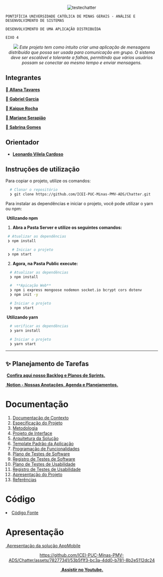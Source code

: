 <div align="center" dir="auto"> 

![testechatter](https://github.com/ICEI-PUC-Minas-PMV-ADS/Chatter/assets/78277341/28733204-3d0e-473c-b987-c7d7b2adbd84)


 </div>

`PONTIFÍCIA UNIVERSIDADE CATÓLICA DE MINAS GERAIS - ANÁLISE E DESENVOLVIMENTO DE SISTEMAS`

`DESENVOLVIMENTO DE UMA APLICAÇÃO DISTRIBUÍDA`

`EIXO 4`
<div align="center" dir="auto"> 

<img src="https://lh3.googleusercontent.com/blogger_img_proxy/AByxGDSyn8CafajBPlsYQAz2b5ghEAwycXv8LmSEJA9zvu8-nzcdlh5nTHx_v6xJ5qHuyYLlSBTrP1GiCmbU5BJa88eIIDTfqO6NpQUXRgrvB37bMIrbKEkS0ho=s0-d"> _Este projeto tem como intuito criar uma aplicação de mensagens distribuída que possa ser usada para comunicação em grupo. O sistema deve ser escalável e tolerante a falhas, permitindo que vários usuários possam se conectar ao mesmo tempo e enviar mensagens._


 </div>




## Integrantes

💬<a href="https://github.com/allana-tb" target="_blank"> **Allana Tavares**</a>

💬<a href="https://github.com/Gabrie1Garcia"> **Gabriel Garcia**</a>

💬<a href="https://github.com/kaiqueRoc"> **Kaique  Rocha** </a>

💬<a href="https://github.com/Mariane03"> **Mariane Serapião** </a>

💬<a href="https://github.com/sabrinagomessilva"> **Sabrina Gomes** </a>

## Orientador 

* <a href="https://github.com/lvcardoso"> **Leonardo Vilela Cardoso** </a>

## Instruções de utilização

Para copiar o projeto, utilize os comandos:

```bash
  # Clonar o repositório
  ❯ git clone https://github.com/ICEI-PUC-Minas-PMV-ADS/Chatter.git
```
Para instalar as dependências e iniciar o projeto, você pode utilizar o yarn ou npm:


<img src="http://i11.photobucket.com/albums/a168/evelynregly/minigifs/setinhu.gif" alt=""> **Utilizando npm**

1. **Abra a Pasta Server e utilize os seguintes comandos:**

 ```bash
  # Atualizar as dependências
  ❯ npm install

    # Iniciar o projeto
  ❯ npm start
```
 
2. **Agora, na Pasta Public execute:**  
   
```bash
  # Atualizar as dependências
  ❯ npm install

  #  **Apicação Web**
  ❯ npm i express mongoose nodemon socket.io bcrypt cors dotenv
  ❯ npm init -y

  # Iniciar o projeto
  ❯ npm start
```
<img src="http://i11.photobucket.com/albums/a168/evelynregly/minigifs/setinhu.gif" alt=""> **Utilizando yarn**

```bash
  # verificar as dependências
  ❯ yarn install
  
  # Iniciar o projeto
  ❯ yarn start
```
---



## ✨ Planejamento de Tarefas
<img src="http://i11.photobucket.com/albums/a168/evelynregly/minigifs/setinhu.gif" alt=""> <a href="https://tasks.office.com/sgapucminasbr.onmicrosoft.com/pt-BR/Home/Planner/#/plantaskboard?groupId=b2f50c33-795c-4898-b98d-8e101e9a50dc&planId=_aRpoM24dk6R1JSYpdDmnWQACBdM"> **Confira aqui nosso Backlog e Planos de Sprints.**</a>

<img src="http://i11.photobucket.com/albums/a168/evelynregly/minigifs/setinhu.gif" alt=""><a href="https://www.notion.so/sabrinagomes/GRUPO-3-Eixo-4-Turma-2-150f5d61c0c64d3b9d4a6d4fd995fcd2"> **Notion - Nossas Anotações, Agenda e Planejamentos.**</a>

# Documentação

<ol>
<li><a href="docs/01-Documentação de Contexto.md"> Documentação de Contexto</a></li>
<li><a href="docs/02-Especificação do Projeto.md"> Especificação do Projeto</a></li>
<li><a href="docs/03-Metodologia.md"> Metodologia</a></li>
<li><a href="docs/04-Projeto de Interface.md"> Projeto de Interface</a></li>
<li><a href="docs/05-Arquitetura da Solução.md"> Arquitetura da Solução</a></li>
<li><a href="docs/06-Template Padrão da Aplicação.md"> Template Padrão da Aplicação</a></li>
<li><a href="docs/07-Programação de Funcionalidades.md"> Programação de Funcionalidades</a></li>
<li><a href="docs/08-Plano de Testes de Software.md"> Plano de Testes de Software</a></li>
<li><a href="docs/09-Registro de Testes de Software.md"> Registro de Testes de Software</a></li>
<li><a href="docs/10-Plano de Testes de Usabilidade.md"> Plano de Testes de Usabilidade</a></li>
<li><a href="docs/11-Registro de Testes de Usabilidade.md"> Registro de Testes de Usabilidade</a></li>
<li><a href="docs/12-Apresentação do Projeto.md"> Apresentação do Projeto</a></li>
<li><a href="docs/13-Referências.md"> Referências</a></li>
</ol>

# Código

<li><a href="src/README.md"> Código Fonte</a></li>


# Apresentação


<img src="http://i11.photobucket.com/albums/a168/evelynregly/minigifs/setinhu.gif" alt=""><a href="presentation/README.md"> Apresentação da solução AppMobile</a>


<div align="center" dir="auto"> 

https://github.com/ICEI-PUC-Minas-PMV-ADS/Chatter/assets/78277341/53b5f1f3-bc3a-4dd0-b781-8b2e5112dc24

 </div>


<div align="center" dir="auto"> 

<img src="http://i11.photobucket.com/albums/a168/evelynregly/minigifs/mini026.gif" alt=""><a href="https://www.youtube.com/watch?v=_qoCVoYbyEE"> **Assistir no Youtube.** </a> 

 </div>










